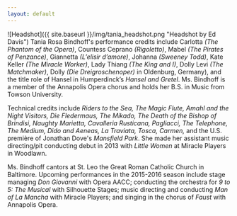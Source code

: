 ```yaml
---
layout: default
---
```

![Headshot]({{ site.baseurl }}/img/tania_headshot.png "Headshot by Ed Davis") Tania Rosa Bindhoff's performance credits include Carlotta _(The Phantom of the Opera)_, Countess Ceprano _(Rigoletto)_, Mabel _(The Pirates of Penzance)_, Giannetta _(L’elisir d’amore)_, Johanna _(Sweeney Todd)_, Kate Keller _(The Miracle Worker)_, Lady Thiang _(The King and I)_, Dolly Levi _(The Matchmaker)_, Dolly _(Die Dreigroschenoper)_ in Oldenburg, Germany), and the title role of Hansel in Humperdinck’s _Hansel and Gretel_. Ms. Bindhoff is a member of the Annapolis Opera chorus and holds her B.S. in Music from Towson University.  

Technical credits include _Riders to the Sea, The Magic Flute, Amahl and the Night Visitors, Die Fledermaus, The Mikado, The Death of the Bishop of Brindisi, Naughty Marietta, Cavalleria Rusticana, Pagliacci, The Telephone, The Medium, Dido and Aeneas, La Traviata, Tosca, Carmen,_ and the U.S. première of Jonathan Dove's _Mansfield Park_. She made her assistant music directing/pit conducting debut in 2013 with _Little Women_ at Miracle Players in Woodlawn.  

Ms. Bindhoff cantors at St. Leo the Great Roman Catholic Church in Baltimore. Upcoming performances in the 2015-2016 season include stage managing _Don Giovanni_ with Opera AACC; conducting the orchestra for _9 to 5: The Musical_ with Silhouette Stages; music directing and conducting _Man of La Mancha_ with Miracle Players; and singing in the chorus of _Faust_ with Annapolis Opera.
